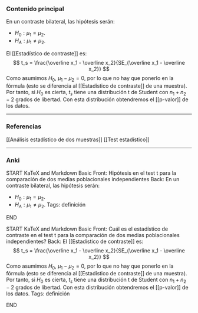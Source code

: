 ### Contenido principal

En un contraste bilateral, las hipótesis serán:
- $H_0: \mu_1 = \mu_2$.
- $H_A: \mu_1 \not = \mu_2$.

El [[Estadístico de contraste]] es:
$$ t_s = \frac{\overline x_1 - \overline x_2}{SE_{\overline x_1 - \overline x_2}} $$
Como asumimos $H_0$, $\mu_1- \mu_2 = 0$, por lo que no hay que ponerlo en la fórmula (esto se diferencia al [[Estadístico de contraste]] de una muestra).
Por tanto, si $H_0$ es cierta, $t_s$ tiene una distribución t de Student con $n_1 + n_2 - 2$ grados de libertad. Con esta distribución obtendremos el [[p-valor]] de los datos.

--- 
### Referencias

[[Análisis estadístico de dos muestras]]
[[Test estadístico]]

---
### Anki

START
KaTeX and Markdown Basic
Front: Hipótesis en el test t para la comparación de dos medias poblacionales independientes
Back: En un contraste bilateral, las hipótesis serán:
- $H_0: \mu_1 = \mu_2$.
- $H_A: \mu_1 \not = \mu_2$.
Tags: definición
<!--ID: 1704108636016-->
END

START
KaTeX and Markdown Basic
Front: Cuál es el estadístico de contraste en el test t para la comparación de dos medias poblacionales independientes?
Back: El [[Estadístico de contraste]] es:
$$ t_s = \frac{\overline x_1 - \overline x_2}{SE_{\overline x_1 - \overline x_2}} $$
Como asumimos $H_0$, $\mu_1- \mu_2 = 0$, por lo que no hay que ponerlo en la fórmula (esto se diferencia al [[Estadístico de contraste]] de una muestra).
Por tanto, si $H_0$ es cierta, $t_s$ tiene una distribución t de Student con $n_1 + n_2 - 2$ grados de libertad. Con esta distribución obtendremos el [[p-valor]] de los datos.
Tags: definición
<!--ID: 1704108636029-->
END